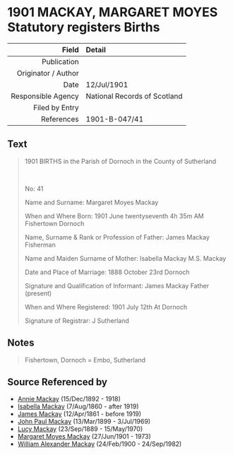 ﻿---
layout: page
permalink: /sources/s52738092
---

# 1901 MACKAY, MARGARET MOYES Statutory registers Births

Field | Detail
---:|:---
Publication | 
Originator / Author | 
Date | 12/Jul/1901
Responsible Agency | National Records of Scotland
Filed by Entry | 
References | 1901-B-047/41

## Text

> 1901 BIRTHS in the Parish of Dornoch in the County of Sutherland
>
> <br/>
>
> No: 41
>
> Name and Surname: Margaret Moyes Mackay
>
> When and Where Born: 1901 June twentyseventh 4h 35m AM Fishertown Dornoch
>
> Name, Surname & Rank or Profession of Father: James Mackay Fisherman
>
> Name and Maiden Surname of Mother: Isabella Mackay M.S. Mackay
>
> Date and Place of Marriage: 1888 October 23rd Dornoch
>
> Signature and Qualification of Informant: James Mackay Father (present)
>
> When and Where Registered: 1901 July 12th At Dornoch
>
> Signature of Registrar: J Sutherland
>

## Notes

> Fishertown, Dornoch = Embo, Sutherland
>


## Source Referenced by

* [Annie Mackay](../people/@51252926@-annie-mackay-b1892-12-15-d1918.md) (15/Dec/1892 - 1918)
* [Isabella Mackay](../people/@32797554@-isabella-mackay-b1860-8-7-d1919.md) (7/Aug/1860 - after 1919)
* [James Mackay](../people/@60572122@-james-mackay-b1861-4-12-d1919.md) (12/Apr/1861 - before 1919)
* [John Paul Mackay](../people/@57646474@-john-paul-mackay-b1899-3-13-d1969-7-3.md) (13/Mar/1899 - 3/Jul/1969)
* [Lucy Mackay](../people/@16587624@-lucy-mackay-b1889-9-23-d1970-5-15.md) (23/Sep/1889 - 15/May/1970)
* [Margaret Moyes Mackay](../people/@178005@-margaret-moyes-mackay-b1901-6-27-d1973.md) (27/Jun/1901 - 1973)
* [William Alexander Mackay](../people/@9383584@-william-alexander-mackay-b1900-2-24-d1982-9-24.md) (24/Feb/1900 - 24/Sep/1982)
